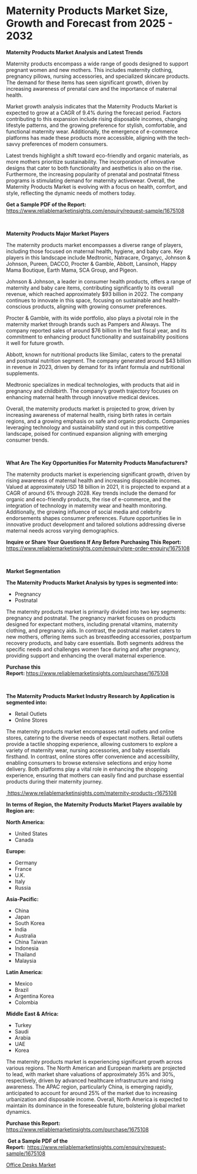 <p><h1>Maternity Products Market Size, Growth and Forecast from 2025 - 2032</h1></p><p><strong>Maternity Products Market Analysis and Latest Trends</strong></p>
<p><p>Maternity products encompass a wide range of goods designed to support pregnant women and new mothers. This includes maternity clothing, pregnancy pillows, nursing accessories, and specialized skincare products. The demand for these items has seen significant growth, driven by increasing awareness of prenatal care and the importance of maternal health.</p><p>Market growth analysis indicates that the Maternity Products Market is expected to grow at a CAGR of 9.4% during the forecast period. Factors contributing to this expansion include rising disposable incomes, changing lifestyle patterns, and the growing preference for stylish, comfortable, and functional maternity wear. Additionally, the emergence of e-commerce platforms has made these products more accessible, aligning with the tech-savvy preferences of modern consumers.</p><p>Latest trends highlight a shift toward eco-friendly and organic materials, as more mothers prioritize sustainability. The incorporation of innovative designs that cater to both functionality and aesthetics is also on the rise. Furthermore, the increasing popularity of prenatal and postnatal fitness programs is stimulating demand for maternity activewear. Overall, the Maternity Products Market is evolving with a focus on health, comfort, and style, reflecting the dynamic needs of mothers today.</p></p>
<p><strong>Get a Sample PDF of the Report:&nbsp;</strong> <a href="https://www.reliablemarketinsights.com/enquiry/request-sample/1675108?utm_campaign=2248&utm_medium=2&utm_source=Github&utm_content=ia&utm_term=07022025&utm_id=maternity-products">https://www.reliablemarketinsights.com/enquiry/request-sample/1675108</a></p>
<p>&nbsp;</p>
<p><strong>Maternity Products Major Market Players</strong></p>
<p><p>The maternity products market encompasses a diverse range of players, including those focused on maternal health, hygiene, and baby care. Key players in this landscape include Medtronic, Natracare, Organyc, Johnson & Johnson, Pureen, DACCO, Procter & Gamble, Abbott, Lansinoh, Happy Mama Boutique, Earth Mama, SCA Group, and Pigeon.</p><p>Johnson & Johnson, a leader in consumer health products, offers a range of maternity and baby care items, contributing significantly to its overall revenue, which reached approximately $93 billion in 2022. The company continues to innovate in this space, focusing on sustainable and health-conscious products, aligning with growing consumer preferences.</p><p>Procter & Gamble, with its wide portfolio, also plays a pivotal role in the maternity market through brands such as Pampers and Always. The company reported sales of around $76 billion in the last fiscal year, and its commitment to enhancing product functionality and sustainability positions it well for future growth.</p><p>Abbott, known for nutritional products like Similac, caters to the prenatal and postnatal nutrition segment. The company generated around $43 billion in revenue in 2023, driven by demand for its infant formula and nutritional supplements.</p><p>Medtronic specializes in medical technologies, with products that aid in pregnancy and childbirth. The company’s growth trajectory focuses on enhancing maternal health through innovative medical devices.</p><p>Overall, the maternity products market is projected to grow, driven by increasing awareness of maternal health, rising birth rates in certain regions, and a growing emphasis on safe and organic products. Companies leveraging technology and sustainability stand out in this competitive landscape, poised for continued expansion aligning with emerging consumer trends.</p></p>
<p>&nbsp;</p>
<p><strong>What Are The Key Opportunities For Maternity Products Manufacturers?</strong></p>
<p><p>The maternity products market is experiencing significant growth, driven by rising awareness of maternal health and increasing disposable incomes. Valued at approximately USD 18 billion in 2021, it is projected to expand at a CAGR of around 6% through 2028. Key trends include the demand for organic and eco-friendly products, the rise of e-commerce, and the integration of technology in maternity wear and health monitoring. Additionally, the growing influence of social media and celebrity endorsements shapes consumer preferences. Future opportunities lie in innovative product development and tailored solutions addressing diverse maternal needs across varying demographics.</p></p>
<p><strong>Inquire or Share Your Questions If Any Before Purchasing This Report:</strong> <a href="https://www.reliablemarketinsights.com/enquiry/pre-order-enquiry/1675108?utm_campaign=2248&utm_medium=2&utm_source=Github&utm_content=ia&utm_term=07022025&utm_id=maternity-products">https://www.reliablemarketinsights.com/enquiry/pre-order-enquiry/1675108</a></p>
<p>&nbsp;</p>
<p><strong>Market Segmentation</strong></p>
<p><strong>The Maternity Products Market Analysis by types is segmented into:</strong></p>
<p><ul><li>Pregnancy</li><li>Postnatal</li></ul></p>
<p><p>The maternity products market is primarily divided into two key segments: pregnancy and postnatal. The pregnancy market focuses on products designed for expectant mothers, including prenatal vitamins, maternity clothing, and pregnancy aids. In contrast, the postnatal market caters to new mothers, offering items such as breastfeeding accessories, postpartum recovery products, and baby care essentials. Both segments address the specific needs and challenges women face during and after pregnancy, providing support and enhancing the overall maternal experience.</p></p>
<p><strong>Purchase this Report:&nbsp;</strong><a href="https://www.reliablemarketinsights.com/purchase/1675108?utm_campaign=2248&utm_medium=2&utm_source=Github&utm_content=ia&utm_term=07022025&utm_id=maternity-products">https://www.reliablemarketinsights.com/purchase/1675108</a></p>
<p>&nbsp;</p>
<p><strong>The Maternity Products Market Industry Research by Application is segmented into:</strong></p>
<p><ul><li>Retail Outlets</li><li>Online Stores</li></ul></p>
<p><p>The maternity products market encompasses retail outlets and online stores, catering to the diverse needs of expectant mothers. Retail outlets provide a tactile shopping experience, allowing customers to explore a variety of maternity wear, nursing accessories, and baby essentials firsthand. In contrast, online stores offer convenience and accessibility, enabling consumers to browse extensive selections and enjoy home delivery. Both platforms play a vital role in enhancing the shopping experience, ensuring that mothers can easily find and purchase essential products during their maternity journey.</p></p>
<p><a href="https://www.reliablemarketinsights.com/maternity-products-r1675108?utm_campaign=2248&utm_medium=2&utm_source=Github&utm_content=ia&utm_term=07022025&utm_id=maternity-products">&nbsp;https://www.reliablemarketinsights.com/maternity-products-r1675108</a></p>
<p><strong>In terms of Region, the Maternity Products Market Players available by Region are:</strong></p>
<p>
    <p> <strong> North America: </strong>
        <ul>
            <li>United States</li>
            <li>Canada</li>
        </ul>
        </p> 
    <p> <strong> Europe: </strong>
        <ul>
            <li>Germany</li>
            <li>France</li>
            <li>U.K.</li>
            <li>Italy</li>
            <li>Russia</li>
        </ul>
        </p> 
    <p> <strong> Asia-Pacific: </strong>
        <ul>
            <li>China</li>
            <li>Japan</li>
            <li>South Korea</li>
            <li>India</li>
            <li>Australia</li>
            <li>China Taiwan</li>
            <li>Indonesia</li>
            <li>Thailand</li>
            <li>Malaysia</li>
        </ul>
        </p> 
    <p> <strong> Latin America: </strong>
        <ul>
            <li>Mexico</li>
            <li>Brazil</li>
            <li>Argentina Korea</li>
            <li>Colombia</li>
        </ul>
        </p> 
    <p> <strong> Middle East & Africa: </strong>
        <ul>
            <li>Turkey</li>
            <li>Saudi</li>
            <li>Arabia</li>
            <li>UAE</li>
            <li>Korea</li>
        </ul>
    </p>
    </p>
<p><p>The maternity products market is experiencing significant growth across various regions. The North American and European markets are projected to lead, with market share valuations of approximately 35% and 30%, respectively, driven by advanced healthcare infrastructure and rising awareness. The APAC region, particularly China, is emerging rapidly, anticipated to account for around 25% of the market due to increasing urbanization and disposable income. Overall, North America is expected to maintain its dominance in the foreseeable future, bolstering global market dynamics.</p></p>
<p><strong>Purchase this Report: </strong><a href="https://www.reliablemarketinsights.com/purchase/1675108?utm_campaign=2248&utm_medium=2&utm_source=Github&utm_content=ia&utm_term=07022025&utm_id=maternity-products">https://www.reliablemarketinsights.com/purchase/1675108</a></p>
<p>&nbsp;<strong>Get a Sample PDF of the Report:&nbsp;&nbsp;</strong><a href="https://www.reliablemarketinsights.com/enquiry/request-sample/1675108?utm_campaign=2248&utm_medium=2&utm_source=Github&utm_content=ia&utm_term=07022025&utm_id=maternity-products">https://www.reliablemarketinsights.com/enquiry/request-sample/1675108</a></p>
<p><strong></strong></p>
<p><p><a href="https://github.com/antonioc6hal/Market-Research-Report-List-1/blob/main/office-desks-market.md?utm_campaign=2248&utm_medium=2&utm_source=Github&utm_content=ia&utm_term=07022025&utm_id=maternity-products">Office Desks Market</a></p></p>